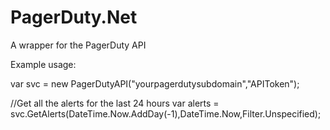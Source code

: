 PagerDuty.Net
=============

A wrapper for the PagerDuty API

Example usage:

var svc = new PagerDutyAPI("yourpagerdutysubdomain","APIToken");

//Get all the alerts for the last 24 hours
var alerts = svc.GetAlerts(DateTime.Now.AddDay(-1),DateTime.Now,Filter.Unspecified);
